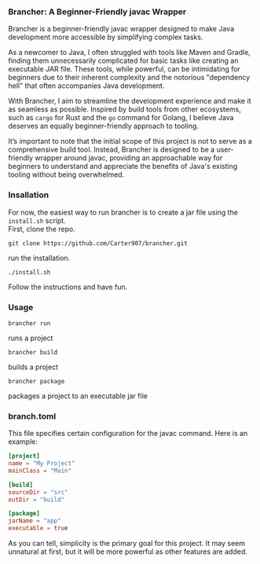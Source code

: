### Brancher: A Beginner-Friendly javac Wrapper


Brancher is a beginner-friendly javac wrapper designed to make Java development more accessible by simplifying complex tasks.

As a newcomer to Java, I often struggled with tools like Maven and Gradle, finding them unnecessarily complicated for basic tasks like creating an executable JAR file. These tools, while powerful, can be intimidating for beginners due to their inherent complexity and the notorious "dependency hell" that often accompanies Java development.

With Brancher, I aim to streamline the development experience and make it as seamless as possible. Inspired by build tools from other ecosystems, such as `cargo` for Rust and the `go` command for Golang, I believe Java deserves an equally beginner-friendly approach to tooling.

It’s important to note that the initial scope of this project is not to serve as a comprehensive build tool. Instead, Brancher is designed to be a user-friendly wrapper around javac, providing an approachable way for beginners to understand and appreciate the benefits of Java's existing tooling without being overwhelmed.

### Insallation
For now, the easiest way to run brancher is to create a jar file using the `install.sh` script.
\
First, clone the repo.

```
git clone https://github.com/Carter907/brancher.git
```
run the installation.
```
./install.sh
```
Follow the instructions and have fun.


### Usage

```
brancher run
```
runs a project
```
brancher build
```
builds a project
```
brancher package
```
packages a project to an executable jar file

### branch.toml

This file specifies certain configuration for the javac command. Here is an example:
```toml
[project]
name = "My Project"
mainClass = "Main"

[build]
sourceDir = "src"
outDir = "build"

[package]
jarName = "app"
executable = true
```
As you can tell, simplicity is the primary goal for this project. It may seem unnatural at first, but it will be more powerful as other features are added.
